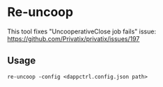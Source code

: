 # Re-uncoop 

This tool fixes "UncooperativeClose job fails" issue:
https://github.com/Privatix/privatix/issues/197

## Usage

```
re-uncoop -config <dappctrl.config.json path>
```
